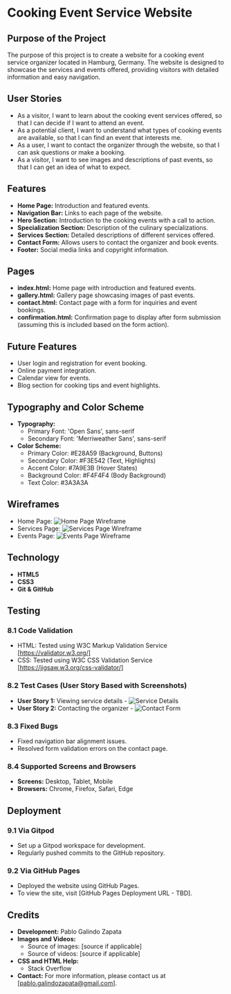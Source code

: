 # Cooking Event Service Website

## Purpose of the Project
The purpose of this project is to create a website for a cooking event service organizer located in Hamburg, Germany. The website is designed to showcase the services and events offered, providing visitors with detailed information and easy navigation.

## User Stories
- As a visitor, I want to learn about the cooking event services offered, so that I can decide if I want to attend an event.
- As a potential client, I want to understand what types of cooking events are available, so that I can find an event that interests me.
- As a user, I want to contact the organizer through the website, so that I can ask questions or make a booking.
- As a visitor, I want to see images and descriptions of past events, so that I can get an idea of what to expect.

## Features
- **Home Page:** Introduction and featured events.
- **Navigation Bar:** Links to each page of the website.
- **Hero Section:** Introduction to the cooking events with a call to action.
- **Specialization Section:** Description of the culinary specializations.
- **Services Section:** Detailed descriptions of different services offered.
- **Contact Form:** Allows users to contact the organizer and book events.
- **Footer:** Social media links and copyright information.

## Pages
- **index.html:** Home page with introduction and featured events.
- **gallery.html:** Gallery page showcasing images of past events.
- **contact.html:** Contact page with a form for inquiries and event bookings.
- **confirmation.html:** Confirmation page to display after form submission (assuming this is included based on the form action).

## Future Features
- User login and registration for event booking.
- Online payment integration.
- Calendar view for events.
- Blog section for cooking tips and event highlights.

## Typography and Color Scheme
- **Typography:** 
  - Primary Font: 'Open Sans', sans-serif
  - Secondary Font: 'Merriweather Sans', sans-serif
- **Color Scheme:**
  - Primary Color: #E28A59 (Background, Buttons)
  - Secondary Color: #F3E542 (Text, Highlights)
  - Accent Color: #7A9E3B (Hover States)
  - Background Color: #F4F4F4 (Body Background)
  - Text Color: #3A3A3A

## Wireframes
- Home Page: ![Home Page Wireframe](wireframe-home.png)
- Services Page: ![Services Page Wireframe](wireframe-services.png)
- Events Page: ![Events Page Wireframe](wireframe-events.png)

## Technology
- **HTML5**
- **CSS3**
- **Git & GitHub**

## Testing
### 8.1 Code Validation
- HTML: Tested using W3C Markup Validation Service [https://validator.w3.org/]
- CSS: Tested using W3C CSS Validation Service [https://jigsaw.w3.org/css-validator/]

### 8.2 Test Cases (User Story Based with Screenshots)
- **User Story 1:** Viewing service details - ![Service Details](screenshot-service-details.png)
- **User Story 2:** Contacting the organizer - ![Contact Form](screenshot-contact-form.png)

### 8.3 Fixed Bugs
- Fixed navigation bar alignment issues.
- Resolved form validation errors on the contact page.

### 8.4 Supported Screens and Browsers
- **Screens:** Desktop, Tablet, Mobile
- **Browsers:** Chrome, Firefox, Safari, Edge

## Deployment
### 9.1 Via Gitpod
- Set up a Gitpod workspace for development.
- Regularly pushed commits to the GitHub repository.

### 9.2 Via GitHub Pages
- Deployed the website using GitHub Pages.
- To view the site, visit [GitHub Pages Deployment URL - TBD].

## Credits
- **Development:** Pablo Galindo Zapata
- **Images and Videos:**
  - Source of images: [source if applicable]
  - Source of videos: [source if applicable]
- **CSS and HTML Help:**
  - Stack Overflow
- **Contact:** For more information, please contact us at [pablo.galindozapata@gmail.com].